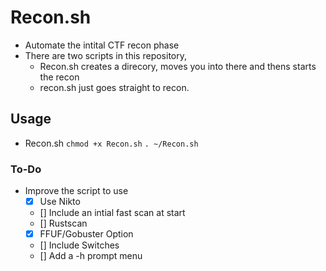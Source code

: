 # Recon.sh
 - Automate the intital CTF recon phase
 - There are two scripts in this repository,
    - Recon.sh creates a direcory, moves you into there and thens starts the recon
    - recon.sh just goes straight to recon.
 
## Usage 
 - Recon.sh 
    `chmod +x Recon.sh`
    `. ~/Recon.sh`
   
### To-Do 
 - Improve the script to use 
      - [x] Use Nikto 
      - [] Include an intial fast scan at start
      - [] Rustscan 
      - [x] FFUF/Gobuster Option
      - [] Include Switches 
      - [] Add a -h prompt menu 
      

